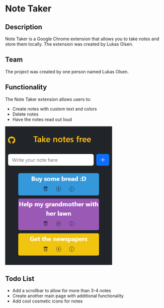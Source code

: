# Note Taker

## Description
Note Taker is a Google Chrome extension that allows you to take notes and store them locally. The extension was created by Lukas Olsen.

## Team
The project was created by one person named Lukas Olsen.

## Functionality
The Note Taker extension allows users to:
- Create notes with custom text and colors
- Delete notes
- Have the notes read out loud

![Note Taker Screenshot](images/screenshot.png)

## Todo List
- Add a scrollbar to allow for more than 3-4 notes
- Create another main page with additional functionality
- Add cool cosmetic icons for notes
